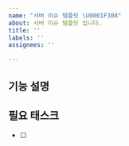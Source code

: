 ```yaml
---
name: "서버 이슈 템플릿 \U0001F308"
about: 서버 이슈 템플릿 입니다.
title: ''
labels: ''
assignees: ''

---
```


## 기능 설명


## 필요 태스크
- [ ]
